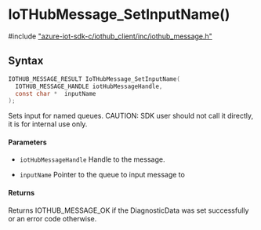 # IoTHubMessage_SetInputName()

\#include ["azure-iot-sdk-c/iothub_client/inc/iothub_message.h"](../iot-c-ref-iothub-message-h.md)  

## Syntax

```C
IOTHUB_MESSAGE_RESULT IoTHubMessage_SetInputName(
  IOTHUB_MESSAGE_HANDLE	iotHubMessageHandle,
  const char *	inputName
);

```

Sets input for named queues. CAUTION: SDK user should not call it directly, it is for internal use only.

#### Parameters
* `iotHubMessageHandle` Handle to the message. 

* `inputName` Pointer to the queue to input message to

#### Returns
Returns IOTHUB_MESSAGE_OK if the DiagnosticData was set successfully or an error code otherwise.

